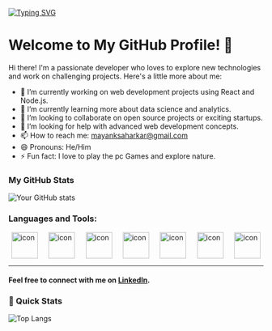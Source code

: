 [![Typing SVG](https://readme-typing-svg.herokuapp.com?font=Exo+2&duration=3000&pause=500&color=FE428E&random=true&width=500&lines=Java;Python;ReactJs;JavaScript)](https://git.io/typing-svg)

# Welcome to My GitHub Profile! 👋

Hi there! I'm a passionate developer who loves to explore new technologies and work on challenging projects. Here's a little more about me:

- 🔭 I’m currently working on web development projects using React and Node.js.
- 🌱 I’m currently learning more about data science and analytics.
- 👯 I’m looking to collaborate on open source projects or exciting startups.
- 🤔 I’m looking for help with advanced web development concepts.
- 📫 How to reach me: mayanksaharkar@gmail.com
- 😄 Pronouns: He/Him
- ⚡ Fun fact: I love to play the pc Games and explore nature.

### My GitHub Stats
![Your GitHub stats](https://github-readme-stats.vercel.app/api?username=Mayanksaharkar&show_icons=true&theme=radical)

### Languages and Tools:
<div style="display: flex; align-items: center; justify-content: space-around; gap: 10px;">
<img src="https://techstack-generator.vercel.app/js-icon.svg" alt="icon" width="52" height="52" />
<img src="https://techstack-generator.vercel.app/react-icon.svg" alt="icon" width="52" height="52" />
<img src="https://techstack-generator.vercel.app/cpp-icon.svg" alt="icon" width="52" height="52" />
<img src="https://techstack-generator.vercel.app/java-icon.svg" alt="icon" width="52" height="52" />
<img src="https://techstack-generator.vercel.app/mysql-icon.svg" alt="icon" width="52" height="52" />
<img src="https://techstack-generator.vercel.app/python-icon.svg" alt="icon" width="52" height="52" />
<img src="https://techstack-generator.vercel.app/github-icon.svg" alt="icon" width="52" height="52" />
</div>

<hr>

#### Feel free to connect with me on [LinkedIn](https://www.linkedin.com/in/mayank-saharkar-508038275/).


### 🚀 Quick Stats

![Top Langs](https://github-readme-stats.vercel.app/api/top-langs/?username=Mayanksaharkar&layout=compact&theme=radical)